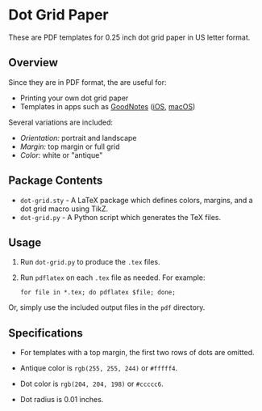 # Dot Grid Paper

These are PDF templates for 0.25 inch dot grid paper in US letter format.

## Overview

Since they are in PDF format, the are useful for:

*   Printing your own dot grid paper
*   Templates in apps such as [GoodNotes][] ([iOS][], [macOS][])

Several variations are included:

*   _Orientation:_ portrait and landscape
*   _Margin:_ top margin or full grid
*   _Color:_ white or "antique"

## Package Contents

*   `dot-grid.sty` - A LaTeX package which defines colors, margins, and a dot grid macro using TikZ.
*   `dot-grid.py` - A Python script which generates the TeX files.

## Usage

1.   Run `dot-grid.py` to produce the `.tex` files.
2.   Run `pdflatex` on each `.tex` file as needed.  For example:

         for file in *.tex; do pdflatex $file; done;

Or, simply use the included output files in the `pdf` directory.

## Specifications

*   For templates with a top margin, the first two rows of dots are omitted.

*   Antique color is `rgb(255, 255, 244)` or `#fffff4`.

*   Dot color is `rgb(204, 204, 198)` or `#ccccc6`.

*   Dot radius is 0.01 inches.

[GoodNotes]: http://www.goodnotesapp.com
[iOS]: https://itunes.apple.com/us/app/goodnotes-4-notes-pdf/id778658393?mt=8&uo=4&at=11l5Vs
[macOS]: https://itunes.apple.com/us/app/goodnotes/id1026566364?mt=12&uo=4&at=11l5Vs
